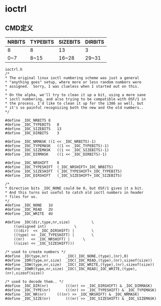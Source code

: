 # ioctrl  
## CMD定义  
| NRBITS | TYPEBITS | SIZEBITS | DIRBITS |
| ------ | -------- | -------- | ------- |
| 8      | 8        | 13       | 3       |
| 0~7    | 8~15     | 16~28    | 29~31   |

    ioctrl.h
    /*
    * The original linux ioctl numbering scheme was just a general
    * "anything goes" setup, where more or less random numbers were
    * assigned.  Sorry, I was clueless when I started out on this.
    *
    * On the alpha, we'll try to clean it up a bit, using a more sane
    * ioctl numbering, and also trying to be compatible with OSF/1 in
    * the process. I'd like to clean it up for the i386 as well, but
    * it's so painful recognizing both the new and the old numbers..
    */

    #define _IOC_NRBITS	8
    #define _IOC_TYPEBITS	8
    #define _IOC_SIZEBITS	13
    #define _IOC_DIRBITS	3

    #define _IOC_NRMASK	((1 << _IOC_NRBITS)-1)
    #define _IOC_TYPEMASK	((1 << _IOC_TYPEBITS)-1)
    #define _IOC_SIZEMASK	((1 << _IOC_SIZEBITS)-1)
    #define _IOC_DIRMASK	((1 << _IOC_DIRBITS)-1)

    #define _IOC_NRSHIFT	0
    #define _IOC_TYPESHIFT	(_IOC_NRSHIFT+_IOC_NRBITS)
    #define _IOC_SIZESHIFT	(_IOC_TYPESHIFT+_IOC_TYPEBITS)
    #define _IOC_DIRSHIFT	(_IOC_SIZESHIFT+_IOC_SIZEBITS)

    /*
    * Direction bits _IOC_NONE could be 0, but OSF/1 gives it a bit.
    * And this turns out useful to catch old ioctl numbers in header
    * files for us.
    */
    #define _IOC_NONE	1U
    #define _IOC_READ	2U
    #define _IOC_WRITE	4U

    #define _IOC(dir,type,nr,size)			\
        ((unsigned int)				\
        (((dir)  << _IOC_DIRSHIFT) |		\
        ((type) << _IOC_TYPESHIFT) |		\
        ((nr)   << _IOC_NRSHIFT) |		\
        ((size) << _IOC_SIZESHIFT)))

    /* used to create numbers */
    #define _IO(type,nr)		_IOC(_IOC_NONE,(type),(nr),0)
    #define _IOR(type,nr,size)	_IOC(_IOC_READ,(type),(nr),sizeof(size))
    #define _IOW(type,nr,size)	_IOC(_IOC_WRITE,(type),(nr),sizeof(size))
    #define _IOWR(type,nr,size)	_IOC(_IOC_READ|_IOC_WRITE,(type),(nr),sizeof(size))

    /* used to decode them.. */
    #define _IOC_DIR(nr)		(((nr) >> _IOC_DIRSHIFT) & _IOC_DIRMASK)
    #define _IOC_TYPE(nr)		(((nr) >> _IOC_TYPESHIFT) & _IOC_TYPEMASK)
    #define _IOC_NR(nr)		(((nr) >> _IOC_NRSHIFT) & _IOC_NRMASK)
    #define _IOC_SIZE(nr)		(((nr) >> _IOC_SIZESHIFT) & _IOC_SIZEMASK)